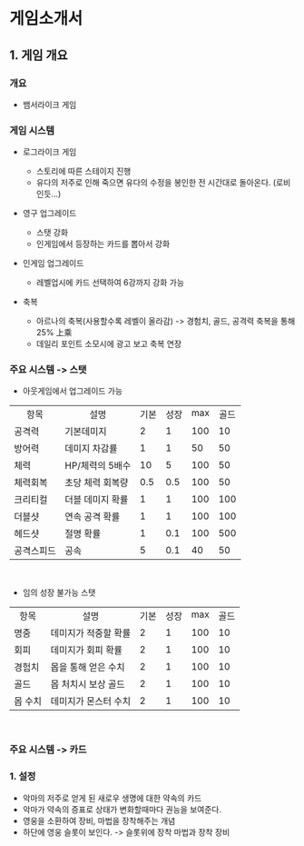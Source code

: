 # 게임소개서

## 1. 게임 개요
### 개요
- 뱀서라이크 게임

### 게임 시스템
- 로그라이크 게임 
  - 스토리에 따른 스테이지 진행
  - 유다의 저주로 인해 죽으면 유다의 수정을 봉인한 전 시간대로 돌아온다. (로비인듯...) 

- 영구 업그레이드 
  - 스탯 강화
  - 인게임에서 등장하는 카드를 뽑아서 강화

- 인게임 업그레이드
  - 레벨업시에 카드 선택하여 6강까지 강화 가능  

- 축복
  - 아르나의 축복(사용할수록 레벨이 올라감) -> 경험치, 골드, 공격력 축복을 통해 25% 上乘
  - 데일리 포인트 소모시에 광고 보고 축복 연장

### 주요 시스템 -> 스탯
- 아웃게임에서 업그레이드 가능
<table width=60%>
  <tr>
    <td widht=20% align = center valign = top>항목</td>
    <td widht=30% align = center valign = top>설명</td>
    <td widht=10% align = center valign = top>기본</td>
    <td widht=10% align = center valign = top>성장</td>
    <td widht=10% align = center valign = top>max</td>
    <td widht=20% align = center valign = top>골드</td>
  </tr>
  <tr><td>공격력</td><td>기본데미지</td><td>2</td><td>1</td><td>100</td><td>10</td></tr>
  <tr><td>방어력</td><td>데미지 차감률</td><td>1</td><td>1</td><td>50</td><td>50</td></tr>
  <tr><td>체력</td><td>HP/체력의 5배수</td><td>10</td><td>5</td><td>100</td><td>50</td></tr>
  <tr><td>체력회복</td><td>초당 체력 회복량</td><td>0.5</td><td>0.5</td><td>100</td><td>50</td></tr>
  <tr><td>크리티컬</td><td>더블 데미지 확률</td><td>1</td><td>1</td><td>100</td><td>100</td></tr>
  <tr><td>더블샷</td><td>연속 공격 확률</td><td>1</td><td>1</td><td>100</td><td>100</td></tr>
  <tr><td>헤드샷</td><td>절명 확률</td><td>1</td><td>0.1</td><td>100</td><td>500</td></tr>
  <tr><td>공격스피드</td><td>공속</td><td>5</td><td>0.1</td><td>40</td><td>50</td></tr>  
</table></br>

- 임의 성장 불가능 스탯 
<table width=60%>
  <tr>
    <td widht=20% align = center valign = top>항목</td>
    <td widht=30% align = center valign = top>설명</td>
    <td widht=10% align = center valign = top>기본</td>
    <td widht=10% align = center valign = top>성장</td>
    <td widht=10% align = center valign = top>max</td>
    <td widht=20% align = center valign = top>골드</td>
  </tr>
  <tr><td>명중</td>        <td>데미지가 적중할 확률</td><td>2</td><td>1</td><td>100</td><td>10</td></tr> 
  <tr><td>회피</td>        <td>데미지가 회피 확률</td><td>2</td><td>1</td><td>100</td><td>10</td></tr> 
  <tr><td>경험치</td>      <td>몹을 통해 얻은 수치</td><td>2</td><td>1</td><td>100</td><td>10</td></tr> 
  <tr><td>골드</td>        <td>몹 처치시 보상 골드</td><td>2</td><td>1</td><td>100</td><td>10</td></tr> 
  <tr><td>몹 수치</td>  <td>데미지가 몬스터 수치</td><td>2</td><td>1</td><td>100</td><td>10</td></tr>  
</table></br>

### 주요 시스템 -> 카드
### 1. 설정
- 악마의 저주로 얻게 된 새로우 생명에 대한 약속의 카드
- 악마가 약속의 증표로 상태가 변화할때마다 권능을 보여준다.
- 영웅을 소환하여 장비, 마법을 장착해주는 개념
- 하단에 영웅 슬롯이 보인다. -> 슬롯위에 장착 마법과 장착 장비   

